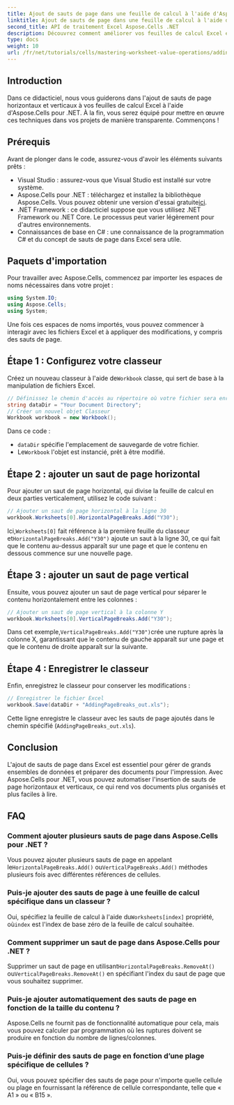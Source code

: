 ```yaml
---
title: Ajout de sauts de page dans une feuille de calcul à l'aide d'Aspose.Cells
linktitle: Ajout de sauts de page dans une feuille de calcul à l'aide d'Aspose.Cells
second_title: API de traitement Excel Aspose.Cells .NET
description: Découvrez comment améliorer vos feuilles de calcul Excel en ajoutant efficacement des sauts de page horizontaux et verticaux à l'aide d'Aspose.Cells pour .NET. Ce guide complet vous guide tout au long des étapes de configuration et de codage nécessaires.
type: docs
weight: 10
url: /fr/net/tutorials/cells/mastering-worksheet-value-operations/adding-page-breaks/
---
```

## Introduction

Dans ce didacticiel, nous vous guiderons dans l'ajout de sauts de page horizontaux et verticaux à vos feuilles de calcul Excel à l'aide d'Aspose.Cells pour .NET. À la fin, vous serez équipé pour mettre en œuvre ces techniques dans vos projets de manière transparente. Commençons !

## Prérequis
Avant de plonger dans le code, assurez-vous d'avoir les éléments suivants prêts :
- Visual Studio : assurez-vous que Visual Studio est installé sur votre système.
-  Aspose.Cells pour .NET : téléchargez et installez la bibliothèque Aspose.Cells. Vous pouvez obtenir une version d'essai gratuite[ici](https://releases.aspose.com/cells/net/).
- .NET Framework : ce didacticiel suppose que vous utilisez .NET Framework ou .NET Core. Le processus peut varier légèrement pour d'autres environnements.
- Connaissances de base en C# : une connaissance de la programmation C# et du concept de sauts de page dans Excel sera utile.

## Paquets d'importation
Pour travailler avec Aspose.Cells, commencez par importer les espaces de noms nécessaires dans votre projet :

```csharp
using System.IO;
using Aspose.Cells;
using System;
```

Une fois ces espaces de noms importés, vous pouvez commencer à interagir avec les fichiers Excel et à appliquer des modifications, y compris des sauts de page.

## Étape 1 : Configurez votre classeur
 Créez un nouveau classeur à l'aide de`Workbook` classe, qui sert de base à la manipulation de fichiers Excel.

```csharp
// Définissez le chemin d'accès au répertoire où votre fichier sera enregistré
string dataDir = "Your Document Directory";
// Créer un nouvel objet Classeur
Workbook workbook = new Workbook();
```
Dans ce code :
- `dataDir` spécifie l'emplacement de sauvegarde de votre fichier.
-  Le`Workbook` l'objet est instancié, prêt à être modifié.

## Étape 2 : ajouter un saut de page horizontal
Pour ajouter un saut de page horizontal, qui divise la feuille de calcul en deux parties verticalement, utilisez le code suivant :

```csharp
// Ajouter un saut de page horizontal à la ligne 30
workbook.Worksheets[0].HorizontalPageBreaks.Add("Y30");
```
 Ici,`Worksheets[0]` fait référence à la première feuille du classeur et`HorizontalPageBreaks.Add("Y30")` ajoute un saut à la ligne 30, ce qui fait que le contenu au-dessus apparaît sur une page et que le contenu en dessous commence sur une nouvelle page.

## Étape 3 : ajouter un saut de page vertical
Ensuite, vous pouvez ajouter un saut de page vertical pour séparer le contenu horizontalement entre les colonnes :

```csharp
// Ajouter un saut de page vertical à la colonne Y
workbook.Worksheets[0].VerticalPageBreaks.Add("Y30");
```
 Dans cet exemple,`VerticalPageBreaks.Add("Y30")`crée une rupture après la colonne X, garantissant que le contenu de gauche apparaît sur une page et que le contenu de droite apparaît sur la suivante.

## Étape 4 : Enregistrer le classeur
Enfin, enregistrez le classeur pour conserver les modifications :

```csharp
// Enregistrer le fichier Excel
workbook.Save(dataDir + "AddingPageBreaks_out.xls");
```
Cette ligne enregistre le classeur avec les sauts de page ajoutés dans le chemin spécifié (`AddingPageBreaks_out.xls`).

## Conclusion
L'ajout de sauts de page dans Excel est essentiel pour gérer de grands ensembles de données et préparer des documents pour l'impression. Avec Aspose.Cells pour .NET, vous pouvez automatiser l'insertion de sauts de page horizontaux et verticaux, ce qui rend vos documents plus organisés et plus faciles à lire.

## FAQ

### Comment ajouter plusieurs sauts de page dans Aspose.Cells pour .NET ?
 Vous pouvez ajouter plusieurs sauts de page en appelant le`HorizontalPageBreaks.Add()` ou`VerticalPageBreaks.Add()` méthodes plusieurs fois avec différentes références de cellules.

### Puis-je ajouter des sauts de page à une feuille de calcul spécifique dans un classeur ?
 Oui, spécifiez la feuille de calcul à l'aide du`Worksheets[index]` propriété, où`index` est l'index de base zéro de la feuille de calcul souhaitée.

### Comment supprimer un saut de page dans Aspose.Cells pour .NET ?
Supprimer un saut de page en utilisant`HorizontalPageBreaks.RemoveAt()` ou`VerticalPageBreaks.RemoveAt()` en spécifiant l'index du saut de page que vous souhaitez supprimer.

### Puis-je ajouter automatiquement des sauts de page en fonction de la taille du contenu ?
Aspose.Cells ne fournit pas de fonctionnalité automatique pour cela, mais vous pouvez calculer par programmation où les ruptures doivent se produire en fonction du nombre de lignes/colonnes.

### Puis-je définir des sauts de page en fonction d’une plage spécifique de cellules ?
Oui, vous pouvez spécifier des sauts de page pour n'importe quelle cellule ou plage en fournissant la référence de cellule correspondante, telle que « A1 » ou « B15 ».